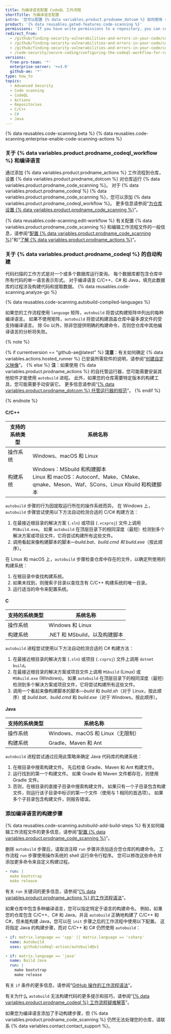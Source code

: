 ```yaml
---
title: 为编译语言配置 CodeQL 工作流程
shortTitle: 为编译语言配置
intro: '您可以配置 {% data variables.product.prodname_dotcom %} 如何使用 {% data variables.product.prodname_codeql_workflow %} 扫描用编译语言编写的代码以查找漏洞和错误。'
product: '{% data reusables.gated-features.code-scanning %}'
permissions: 'If you have write permissions to a repository, you can configure {% data variables.product.prodname_code_scanning %} for that repository.'
redirect_from:
  - /github/finding-security-vulnerabilities-and-errors-in-your-code/configuring-code-scanning-for-compiled-languages
  - /github/finding-security-vulnerabilities-and-errors-in-your-code/configuring-the-codeql-action-for-compiled-languages
  - /github/finding-security-vulnerabilities-and-errors-in-your-code/configuring-the-codeql-workflow-for-compiled-languages
  - /code-security/secure-coding/configuring-the-codeql-workflow-for-compiled-languages
versions:
  free-pro-team: '*'
  enterprise-server: '>=3.0'
  github-ae: '*'
type: how_to
topics:
  - Advanced Security
  - Code scanning
  - CodeQL
  - Actions
  - Repositories
  - C/C++
  - C#
  - Java
---
```


<!--For this article in earlier GHES versions, see /content/github/finding-security-vulnerabilities-and-errors-in-your-code-->

{% data reusables.code-scanning.beta %}
{% data reusables.code-scanning.enterprise-enable-code-scanning-actions %}

### 关于 {% data variables.product.prodname_codeql_workflow %} 和编译语言

通过添加 {% data variables.product.prodname_actions %} 工作流程到仓库，设置 {% data variables.product.prodname_dotcom %} 对仓库运行 {% data variables.product.prodname_code_scanning %}。 对于 {% data variables.product.prodname_codeql %} {% data variables.product.prodname_code_scanning %}，您可以添加 {% data variables.product.prodname_codeql_workflow %}。 更多信息请参阅“[为仓库设置 {% data variables.product.prodname_code_scanning %}](/code-security/secure-coding/setting-up-code-scanning-for-a-repository)”。

{% data reusables.code-scanning.edit-workflow %}
有关配置 {% data variables.product.prodname_code_scanning %} 和编辑工作流程文件的一般信息，请参阅“[配置 {% data variables.product.prodname_code_scanning %}](/code-security/secure-coding/configuring-code-scanning)”和“[了解 {% data variables.product.prodname_actions %}](/actions/learn-github-actions)”。

### 关于 {% data variables.product.prodname_codeql %} 的自动构建

代码扫描的工作方式是对一个或多个数据库运行查询。 每个数据库都包含仓库中所有代码的单一语言表示形式。 对于编译语言 C/C++、C# 和 Java，填充此数据库的过程涉及构建代码和提取数据。 {% data reusables.code-scanning.analyze-go %}

{% data reusables.code-scanning.autobuild-compiled-languages %}

如果您的工作流程使用 `language` 矩阵，`autobuild` 将尝试构建矩阵中列出的每种编译语言。 如果不使用矩阵，`autobuild` 将尝试构建涵盖仓库中最多源文件的受支持编译语言。 除 Go 以外，除非您提供明确的构建命令，否则您仓库中其他编译语言的分析将失败。

{% note %}

{% if currentversion == "github-ae@latest" %} **注意**：有关如何确定 {% data variables.actions.hosted_runner %} 已安装所需软件的说明，请参阅“[创建自定义映像](/actions/using-github-hosted-runners/creating-custom-images)”。
{% else %}
**注**：如果使用 {% data variables.product.prodname_actions %} 的自托管运行器，您可能需要安装其他软件才能使用 `autobuild` 进程。 此外，如果您的仓库需要特定版本的构建工具，您可能需要手动安装它。 更多信息请参阅“[{% data variables.product.prodname_dotcom %} 托管运行器的规范](/actions/reference/specifications-for-github-hosted-runners/#supported-software)”。
{% endif %}

{% endnote %}

#### C/C++

| 支持的系统类型 | 系统名称                                                                                                       |
| ------- | ---------------------------------------------------------------------------------------------------------- |
| 操作系统    | Windows、macOS 和 Linux                                                                                      |
| 构建系统    | Windows：MSbuild 和构建脚本<br/>Linux 和 macOS：Autoconf、Make、CMake、qmake、Meson、Waf、SCons、Linux Kbuild 和构建脚本 |

`autobuild` 步骤的行为因提取运行所在的操作系统而异。 在 Windows 上，`autobuild` 步骤尝试使用以下方法自动检测合适的 C/C# 构建方法：

1. 在最接近根目录的解决方案 (`.sln`) 或项目 (`.vcxproj`) 文件上调用 `MSBuild.exe`。 如果 `autobuild` 在顶层目录下的相同深度（最短）检测到多个解决方案或项目文件，它将尝试构建所有这些文件。
2. 调用看起来像构建脚本的脚本—_build.bat_、_build.cmd_ _和 build.exe_（按此顺序）。

在 Linux 和 macOS 上，`autobuild` 步骤检查仓库中存在的文件，以确定所使用的构建系统：

1. 在根目录中查找构建系统。
2. 如果未找到，则搜索子目录以查找含有 C/C++ 构建系统的唯一目录。
3. 运行适当的命令来配置系统。

#### C

| 支持的系统类型 | 系统名称                  |
| ------- | --------------------- |
| 操作系统    | Windows 和 Linux       |
| 构建系统    | .NET 和 MSbuild，以及构建脚本 |

`autobuild` 进程尝试使用以下方法自动检测合适的 C# 构建方法：

1. 在最接近根目录的解决方案 (`.sln`) 或项目 (`.csproj`) 文件上调用 `dotnet build`。
2. 在最接近根目录的解决方案或项目文件上调用 `MSbuild` (Linux) 或 `MSBuild.exe` (Windows)。 如果 `autobuild` 在顶层目录下的相同深度（最短）检测到多个解决方案或项目文件，它将尝试构建所有这些文件。
3. 调用一个看起来像构建脚本的脚本—_build_ 和 _build.sh_（对于 Linux，按此顺序）或 _build.bat_、_build.cmd_ 和 _build.exe_（对于 Windows，按此顺序）。

#### Java

| 支持的系统类型 | 系统名称                       |
| ------- | -------------------------- |
| 操作系统    | Windows、macOS 和 Linux（无限制） |
| 构建系统    | Gradle、Maven 和 Ant         |

`autobuild` 进程尝试通过应用此策略来确定 Java 代码库的构建系统：

1. 在根目录中搜索构建文件。 先后检查 Gradle、Maven 和 Ant 构建文件。
2. 运行找到的第一个构建文件。 如果 Gradle 和 Maven 文件都存在，则使用 Gradle 文件。
3. 否则，在根目录的直接子目录中搜索构建文件。 如果只有一个子目录包含构建文件，则运行该子目录中标识的第一个文件（使用与 1 相同的首选项）。 如果多个子目录包含构建文件，则报告错误。

### 添加编译语言的构建步骤

{% data reusables.code-scanning.autobuild-add-build-steps %} 有关如何编辑工作流程文件的更多信息，请参阅“[配置 {% data variables.product.prodname_code_scanning %}](/code-security/secure-coding/configuring-code-scanning#editing-a-code-scanning-workflow)”。

删除 `autobuild` 步骤后，请取消注释 `run` 步骤并添加适合您仓库的构建命令。 工作流程 `run` 步骤使用操作系统的 shell 运行命令行程序。 您可以修改这些命令并添加更多命令来自定义构建过程。

``` yaml
- run: |
  make bootstrap
  make release
```

有关 `run` 关键词的更多信息，请参阅“[{% data variables.product.prodname_actions %} 的工作流程语法](/actions/reference/workflow-syntax-for-github-actions#jobsjob_idstepsrun)”。

如果仓库中包含多种编译语言，您可以指定特定于语言的构建命令。 例如，如果您的仓库包含 C/C++、C# 和 Java，并且 `autobuild` 正确地构建了 C/C++ 和 C#，但未能构建 Java，您可以在 `init` 步骤之后的工作流程中使用以下配置。 这将指定 Java 的构建步骤，而对 C/C++ 和 C# 仍然使用 `autobuild`：

```yaml
- if: matrix.language == 'cpp' || matrix.language == 'csharp' 
  name: Autobuild
  uses: github/codeql-action/autobuild@v1

- if: matrix.language == 'java' 
  name: Build Java
  run: |
    make bootstrap
    make release
```

有关 `if` 条件的更多信息，请参阅“[GitHub 操作的工作流程语法](/actions/reference/workflow-syntax-for-github-actions#jobsjob_idstepsif)”。

有关为什么 `autobuild` 无法构建代码的更多提示和技巧，请参阅“[{% data variables.product.prodname_codeql %} 工作流程疑难解答](/code-security/secure-coding/troubleshooting-the-codeql-workflow)”。

如果您为编译语言添加了手动构建步骤，但 {% data variables.product.prodname_code_scanning %} 仍然无法处理您的仓库，请联系 {% data variables.contact.contact_support %}。
